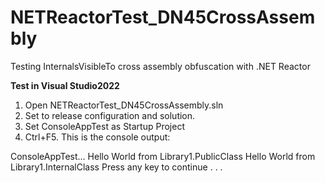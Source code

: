 # NETReactorTest_DN45CrossAssembly
Testing InternalsVisibleTo cross assembly obfuscation with .NET Reactor

**Test in Visual Studio2022**
1. Open NETReactorTest_DN45CrossAssembly.sln
2. Set to release configuration and solution.
3. Set ConsoleAppTest as Startup Project
4. Ctrl+F5. This is the console output:

ConsoleAppTest...
Hello World from Library1.PublicClass
Hello World from Library1.InternalClass
Press any key to continue . . .

